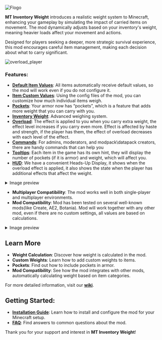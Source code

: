 ![Flogo](https://cdn.modrinth.com/data/cached_images/c4708259022689f9bc4e8a31208312ea667988bc_0.webp)

**MT Inventory Weight** introduces a realistic weight system to Minecraft, enhancing your gameplay by simulating the impact of carried items on movement. The mod dynamically adjusts based on your inventory's weight, meaning heavier loads affect your movement and actions.

Designed for players seeking a deeper, more strategic survival experience, this mod encourages careful item management, making each decision about what to carry significant.

![overload_player](https://cdn.modrinth.com/data/cached_images/36400241b5fdee13eaf1c7c4cc6ca665f01ce604.png)

### **Features:**

- **[Default Item Values](https://megatrex4.github.io/inventory-weight/guide/features/item_default_values)**: All items automatically receive default values, so the mod will work even if you do not configure it.
- **[Item Custom Values](https://megatrex4.github.io/inventory-weight/guide/features/item_custom_values)**: Using the config files of the mod, you can customize how much individual items weigh.
- **[Pockets](https://megatrex4.github.io/inventory-weight/guide/features/pockets)**: Your armor now has “pockets”, which is a feature that adds more weight that you can carry with you.
- **[Inventory Weight](https://megatrex4.github.io/inventory-weight/guide/features/max_weight)**: Advanced weighing system.
- **[Overload](https://megatrex4.github.io/inventory-weight/guide/features/overload_effect)**: The effect is applied to you when you carry extra weight, the effect level increases if you carry even more. Effect is affected by haste and strength, if the player has them, the effect of overload decreases with each level of the effect.
- **[Commands](https://megatrex4.github.io/inventory-weight/guide/features/commands)**: For admins, moderators, and modpack\datapack creators, there are handy commands that can help you  
- **[Tooltips](https://megatrex4.github.io/inventory-weight/guide/features/tooltips)**: Each item in the game has its own hint, they will display the number of pockets (if it is armor) and weight, which will affect you.
- **[HUD](https://megatrex4.github.io/inventory-weight/guide/features/hud)**: We have a convenient Heads-Up Display, it shows when the overload effect is applied, it also shows the state when the player has additional effects that affect the weight.


<details>
<summary>Image preview</summary>

![HUD_EFFECT ICONS](https://cdn.modrinth.com/data/cached_images/4f2e49901c28e0dc4864f430257dd2f765898622.png)

</details>



- **Multiplayer Compatibility**: The mod works well in both single-player and multiplayer environments.
- **Mod Compatibility**: Mod has been tested on several well-known mods(like Create, AE2, Botania). Mod will work together with any other mod, even if there are no custom settings, all values are based on calculations. 


<details>
<summary>Image preview</summary>

![Create_creative_item](https://cdn.modrinth.com/data/cached_images/379e09047a679a04ff1057bf6e476c819c585e0c.png)

</details>



## **Learn More**

- **Weight Calculation**: Discover how weight is calculated in the mod.
- **Custom Weights**: Learn how to add custom weights to items.
- **Pockets**: Find out how to include pockets in armor.
- **Mod Compatibility**: See how the mod integrates with other mods, automatically calculating weight based on item categories.



For more detailed information, visit our [**wiki**](https://megatrex4.github.io/inventory-weight/).

## **Getting Started:**

- **[Installation Guide](https://megatrex4.github.io/inventory-weight/guide/installation)**: Learn how to install and configure the mod for your Minecraft setup.
- **[FAQ](https://megatrex4.github.io/inventory-weight/guide/faq)**: Find answers to common questions about the mod.

Thank you for your support and interest in **MT Inventory Weight**!
